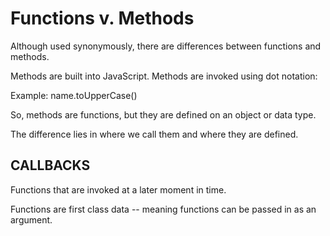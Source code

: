 # Functions v. Methods

Although used synonymously, there are differences between functions and methods. 


Methods are built into JavaScript.
Methods are invoked using dot notation:

Example:
    name.toUpperCase()

So, methods are functions, but they are defined on an object or data type. 


The difference lies in where we call them and where they are defined. 


## CALLBACKS

Functions that are invoked at a later moment in time.

Functions are first class data -- meaning functions can be passed in as an argument. 
